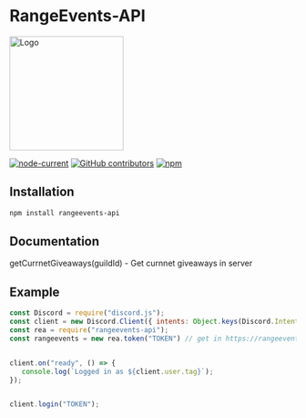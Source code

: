 # RangeEvents-API

<img src="https://media.discordapp.net/attachments/900406129593569290/961970512773394492/unknown.png" alt="Logo" width="200"/>    
   
[![node-current](https://img.shields.io/node/v/rangeevents-api?style=for-the-badge)](https://nodejs.org/en/)
[![GitHub contributors](https://img.shields.io/github/contributors/Danielb23451/rangeevents-api?style=for-the-badge)](https://github.com/Danielb23451/rangeevents-api/graphs/contributors)
[![npm](https://img.shields.io/npm/dt/rangeevents-api?style=for-the-badge)](https://www.npmjs.com/package/rangeevents-api)

## Installation
```bash
npm install rangeevents-api
```

## Documentation

getCurrnetGiveaways(guildId) - Get curnnet giveaways in server


## Example
```js
const Discord = require("discord.js");
const client = new Discord.Client({ intents: Object.keys(Discord.Intents.FLAGS) });
const rea = require("rangeevents-api");
const rangeevents = new rea.token("TOKEN") // get in https://rangeevents.xyz/api-form;


client.on("ready", () => {
   console.log(`Logged in as ${client.user.tag}`);
});


client.login("TOKEN");